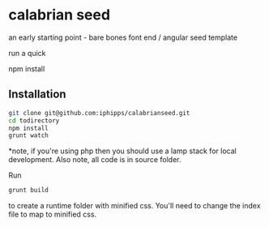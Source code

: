 calabrian seed
=========

an early starting point - bare bones font end / angular seed template


run a quick

npm install

Installation
--------------

```sh
git clone git@github.com:iphipps/calabrianseed.git
cd todirectory
npm install
grunt watch
```

*note, if you're using php then you should use a lamp stack for local development.  Also note, all code is in source folder.

Run
```sh
grunt build
```
to create a runtime folder with minified css.  You'll need to change the index file to map to minified css.